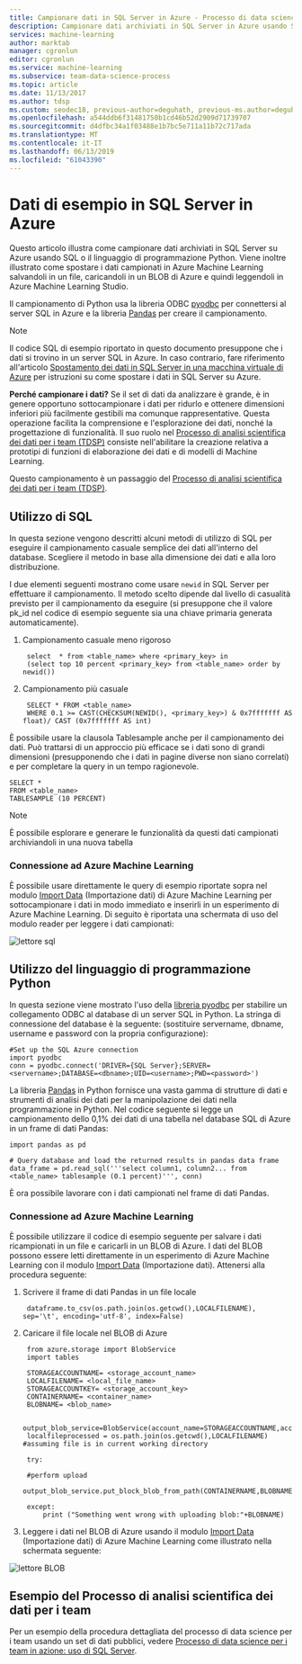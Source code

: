 ```yaml
---
title: Campionare dati in SQL Server in Azure - Processo di data science per i team
description: Campionare dati archiviati in SQL Server in Azure usando SQL o il linguaggio di programmazione Python e quindi spostarli in Azure Machine Learning.
services: machine-learning
author: marktab
manager: cgronlun
editor: cgronlun
ms.service: machine-learning
ms.subservice: team-data-science-process
ms.topic: article
ms.date: 11/13/2017
ms.author: tdsp
ms.custom: seodec18, previous-author=deguhath, previous-ms.author=deguhath
ms.openlocfilehash: a544ddb6f31481750b1cd46b52d2909d71739707
ms.sourcegitcommit: d4dfbc34a1f03488e1b7bc5e711a11b72c717ada
ms.translationtype: MT
ms.contentlocale: it-IT
ms.lasthandoff: 06/13/2019
ms.locfileid: "61043390"
---
```

# <a name="heading"></a>Dati di esempio in SQL Server in Azure

Questo articolo illustra come campionare dati archiviati in SQL Server su Azure usando SQL o il linguaggio di programmazione Python. Viene inoltre illustrato come spostare i dati campionati in Azure Machine Learning salvandoli in un file, caricandoli in un BLOB di Azure e quindi leggendoli in Azure Machine Learning Studio.

Il campionamento di Python usa la libreria ODBC [pyodbc](https://code.google.com/p/pyodbc/) per connettersi al server SQL in Azure e la libreria [Pandas](https://pandas.pydata.org/) per creare il campionamento.

> [!NOTE]
> Il codice SQL di esempio riportato in questo documento presuppone che i dati si trovino in un server SQL in Azure. In caso contrario, fare riferimento all'articolo [Spostamento dei dati in SQL Server in una macchina virtuale di Azure](move-sql-server-virtual-machine.md) per istruzioni su come spostare i dati in SQL Server su Azure.
> 
> 

**Perché campionare i dati?**
Se il set di dati da analizzare è grande, è in genere opportuno sottocampionare i dati per ridurlo e ottenere dimensioni inferiori più facilmente gestibili ma comunque rappresentative. Questa operazione facilita la comprensione e l'esplorazione dei dati, nonché la progettazione di funzionalità. Il suo ruolo nel [Processo di analisi scientifica dei dati per i team (TDSP)](https://docs.microsoft.com/azure/machine-learning/team-data-science-process/) consiste nell'abilitare la creazione relativa a prototipi di funzioni di elaborazione dei dati e di modelli di Machine Learning.

Questo campionamento è un passaggio del [Processo di analisi scientifica dei dati per i team (TDSP)](https://docs.microsoft.com/azure/machine-learning/team-data-science-process/).

## <a name="SQL"></a>Utilizzo di SQL
In questa sezione vengono descritti alcuni metodi di utilizzo di SQL per eseguire il campionamento casuale semplice dei dati all'interno del database. Scegliere il metodo in base alla dimensione dei dati e alla loro distribuzione.

I due elementi seguenti mostrano come usare `newid` in SQL Server per effettuare il campionamento. Il metodo scelto dipende dal livello di casualità previsto per il campionamento da eseguire (si presuppone che il valore pk_id nel codice di esempio seguente sia una chiave primaria generata automaticamente).

1. Campionamento casuale meno rigoroso
   
        select  * from <table_name> where <primary_key> in 
        (select top 10 percent <primary_key> from <table_name> order by newid())
2. Campionamento più casuale 
   
        SELECT * FROM <table_name>
        WHERE 0.1 >= CAST(CHECKSUM(NEWID(), <primary_key>) & 0x7fffffff AS float)/ CAST (0x7fffffff AS int)

È possibile usare la clausola Tablesample anche per il campionamento dei dati. Può trattarsi di un approccio più efficace se i dati sono di grandi dimensioni (presupponendo che i dati in pagine diverse non siano correlati) e per completare la query in un tempo ragionevole.

    SELECT *
    FROM <table_name> 
    TABLESAMPLE (10 PERCENT)

> [!NOTE]
> È possibile esplorare e generare le funzionalità da questi dati campionati archiviandoli in una nuova tabella
> 
> 

### <a name="sql-aml"></a>Connessione ad Azure Machine Learning
È possibile usare direttamente le query di esempio riportate sopra nel modulo [Import Data][import-data] (Importazione dati) di Azure Machine Learning per sottocampionare i dati in modo immediato e inserirli in un esperimento di Azure Machine Learning. Di seguito è riportata una schermata di uso del modulo reader per leggere i dati campionati:

![lettore sql][1]

## <a name="python"></a>Utilizzo del linguaggio di programmazione Python
In questa sezione viene mostrato l'uso della [libreria pyodbc](https://code.google.com/p/pyodbc/) per stabilire un collegamento ODBC al database di un server SQL in Python. La stringa di connessione del database è la seguente: (sostituire servername, dbname, username e password con la propria configurazione):

    #Set up the SQL Azure connection
    import pyodbc    
    conn = pyodbc.connect('DRIVER={SQL Server};SERVER=<servername>;DATABASE=<dbname>;UID=<username>;PWD=<password>')

La libreria [Pandas](https://pandas.pydata.org/) in Python fornisce una vasta gamma di strutture di dati e strumenti di analisi dei dati per la manipolazione dei dati nella programmazione in Python. Nel codice seguente si legge un campionamento dello 0,1% dei dati di una tabella nel database SQL di Azure in un frame di dati Pandas:

    import pandas as pd

    # Query database and load the returned results in pandas data frame
    data_frame = pd.read_sql('''select column1, column2... from <table_name> tablesample (0.1 percent)''', conn)

È ora possibile lavorare con i dati campionati nel frame di dati Pandas. 

### <a name="python-aml"></a>Connessione ad Azure Machine Learning
È possibile utilizzare il codice di esempio seguente per salvare i dati ricampionati in un file e caricarli in un BLOB di Azure. I dati del BLOB possono essere letti direttamente in un esperimento di Azure Machine Learning con il modulo [Import Data][import-data] (Importazione dati). Attenersi alla procedura seguente: 

1. Scrivere il frame di dati Pandas in un file locale
   
        dataframe.to_csv(os.path.join(os.getcwd(),LOCALFILENAME), sep='\t', encoding='utf-8', index=False)
2. Caricare il file locale nel BLOB di Azure
   
        from azure.storage import BlobService
        import tables
   
        STORAGEACCOUNTNAME= <storage_account_name>
        LOCALFILENAME= <local_file_name>
        STORAGEACCOUNTKEY= <storage_account_key>
        CONTAINERNAME= <container_name>
        BLOBNAME= <blob_name>
   
        output_blob_service=BlobService(account_name=STORAGEACCOUNTNAME,account_key=STORAGEACCOUNTKEY)    
        localfileprocessed = os.path.join(os.getcwd(),LOCALFILENAME) #assuming file is in current working directory
   
        try:
   
        #perform upload
        output_blob_service.put_block_blob_from_path(CONTAINERNAME,BLOBNAME,localfileprocessed)
   
        except:            
            print ("Something went wrong with uploading blob:"+BLOBNAME)
3. Leggere i dati nel BLOB di Azure usando il modulo [Import Data][import-data] (Importazione dati) di Azure Machine Learning come illustrato nella schermata seguente:

![lettore BLOB][2]

## <a name="the-team-data-science-process-in-action-example"></a>Esempio del Processo di analisi scientifica dei dati per i team
Per un esempio della procedura dettagliata del processo di data science per i team usando un set di dati pubblici, vedere [Processo di data science per i team in azione: uso di SQL Server](sql-walkthrough.md).

[1]: ./media/sample-sql-server-virtual-machine/reader_database.png
[2]: ./media/sample-sql-server-virtual-machine/reader_blob.png

[import-data]: https://msdn.microsoft.com/library/azure/4e1b0fe6-aded-4b3f-a36f-39b8862b9004/
